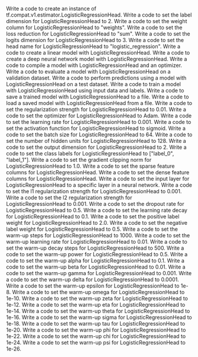 Write a code to create an instance of tf.compat.v1.estimator.LogisticRegressionHead.
Write a code to set the label dimension for LogisticRegressionHead to 2.
Write a code to set the weight column for LogisticRegressionHead to "weights".
Write a code to set the loss reduction for LogisticRegressionHead to "sum".
Write a code to set the logits dimension for LogisticRegressionHead to 3.
Write a code to set the head name for LogisticRegressionHead to "logistic_regression".
Write a code to create a linear model with LogisticRegressionHead.
Write a code to create a deep neural network model with LogisticRegressionHead.
Write a code to compile a model with LogisticRegressionHead and an optimizer.
Write a code to evaluate a model with LogisticRegressionHead on a validation dataset.
Write a code to perform predictions using a model with LogisticRegressionHead on a test dataset.
Write a code to train a model with LogisticRegressionHead using input data and labels.
Write a code to save a trained model with LogisticRegressionHead to a file.
Write a code to load a saved model with LogisticRegressionHead from a file.
Write a code to set the regularization strength for LogisticRegressionHead to 0.01.
Write a code to set the optimizer for LogisticRegressionHead to Adam.
Write a code to set the learning rate for LogisticRegressionHead to 0.001.
Write a code to set the activation function for LogisticRegressionHead to sigmoid.
Write a code to set the batch size for LogisticRegressionHead to 64.
Write a code to set the number of hidden units for LogisticRegressionHead to 128.
Write a code to set the output dimension for LogisticRegressionHead to 2.
Write a code to set the class labels for LogisticRegressionHead to ["label_0", "label_1"].
Write a code to set the gradient clipping norm for LogisticRegressionHead to 1.0.
Write a code to set the sparse feature columns for LogisticRegressionHead.
Write a code to set the dense feature columns for LogisticRegressionHead.
Write a code to set the input layer for LogisticRegressionHead to a specific layer in a neural network.
Write a code to set the l1 regularization strength for LogisticRegressionHead to 0.001.
Write a code to set the l2 regularization strength for LogisticRegressionHead to 0.001.
Write a code to set the dropout rate for LogisticRegressionHead to 0.5.
Write a code to set the learning rate decay for LogisticRegressionHead to 0.1.
Write a code to set the positive label weight for LogisticRegressionHead to 2.0.
Write a code to set the negative label weight for LogisticRegressionHead to 0.5.
Write a code to set the warm-up steps for LogisticRegressionHead to 1000.
Write a code to set the warm-up learning rate for LogisticRegressionHead to 0.01.
Write a code to set the warm-up decay steps for LogisticRegressionHead to 500.
Write a code to set the warm-up power for LogisticRegressionHead to 0.5.
Write a code to set the warm-up alpha for LogisticRegressionHead to 0.1.
Write a code to set the warm-up beta for LogisticRegressionHead to 0.01.
Write a code to set the warm-up gamma for LogisticRegressionHead to 0.001.
Write a code to set the warm-up delta for LogisticRegressionHead to 0.0001.
Write a code to set the warm-up epsilon for LogisticRegressionHead to 1e-8.
Write a code to set the warm-up omega for LogisticRegressionHead to 1e-10.
Write a code to set the warm-up zeta for LogisticRegressionHead to 1e-12.
Write a code to set the warm-up eta for LogisticRegressionHead to 1e-14.
Write a code to set the warm-up theta for LogisticRegressionHead to 1e-16.
Write a code to set the warm-up sigma for LogisticRegressionHead to 1e-18.
Write a code to set the warm-up tau for LogisticRegressionHead to 1e-20.
Write a code to set the warm-up phi for LogisticRegressionHead to 1e-22.
Write a code to set the warm-up chi for LogisticRegressionHead to 1e-24.
Write a code to set the warm-up psi for LogisticRegressionHead to 1e-26.